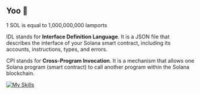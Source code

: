 ## Yoo 👋

1 SOL is equal to 1,000,000,000 lamports 

IDL stands for **Interface Definition Language**. It is a JSON file that describes the interface of your Solana smart contract, including its accounts, instructions, types, and errors.

CPI stands for **Cross-Program Invocation**. It is a mechanism that allows one Solana program (smart contract) to call another program within the Solana blockchain.

[![My Skills](https://skillicons.dev/icons?i=rust,cpp,python)](https://skillicons.dev)

<!--
1 SOL is equal to 1,000,000,000 lamports
-->
